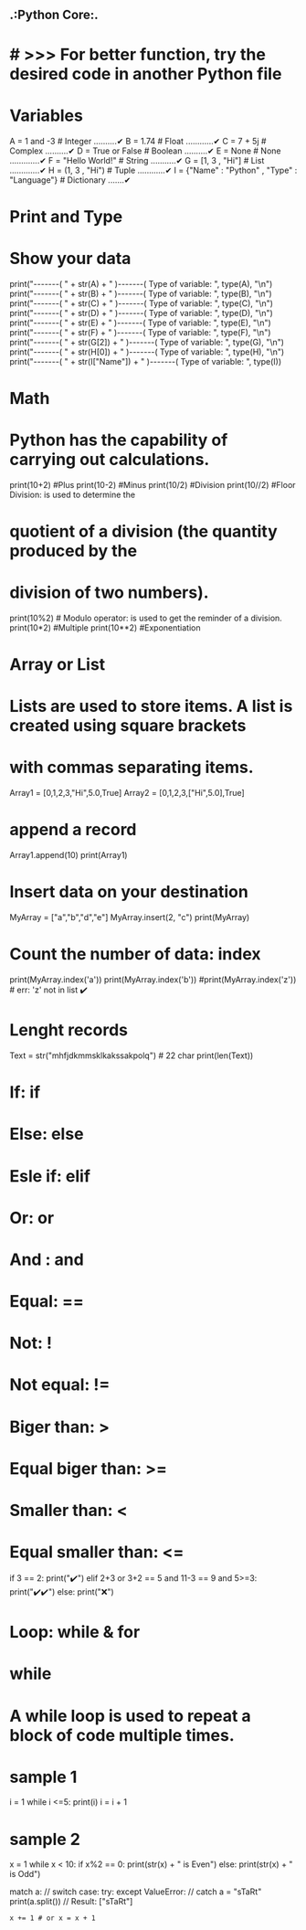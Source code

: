 ## .:Python Core:.
# # >>> For better function, try the desired code in another Python file

# Variables
A = 1 and -3                                  # Integer ..........✔
B = 1.74                                      # Float ............✔
C = 7 + 5j                                    # Complex ..........✔
D = True or False                             # Boolean ..........✔
E = None                                      # None .............✔
F = "Hello World!"                            # String ...........✔
G = [1, 3 , "Hi"]                             # List .............✔
H = (1, 3 , "Hi")                             # Tuple ............✔
I = {"Name" : "Python" , "Type" : "Language"} # Dictionary .......✔
# Print and Type
# Show your data

print("-------( " + str(A) + " )-------( Type of variable: ", type(A), "\n")
print("-------( " + str(B) + " )-------( Type of variable: ", type(B), "\n")
print("-------( " + str(C) + " )-------( Type of variable: ", type(C), "\n")
print("-------( " + str(D) + " )-------( Type of variable: ", type(D), "\n")
print("-------( " + str(E) + " )-------( Type of variable: ", type(E), "\n")
print("-------( " + str(F) + " )-------( Type of variable: ", type(F), "\n")
print("-------( " + str(G[2]) + " )-------( Type of variable: ", type(G), "\n")
print("-------( " + str(H[0]) + " )-------( Type of variable: ", type(H), "\n")
print("-------( " + str(I["Name"]) + " )-------( Type of variable: ", type(I))

# Math
# Python has the capability of carrying out calculations.

print(10+2) #Plus
print(10-2) #Minus
print(10/2) #Division
print(10//2) #Floor Division: is used to determine the
# quotient of a division (the quantity produced by the
# division of two numbers).
print(10%2) # Modulo operator: is used to get the reminder of a division.
print(10*2) #Multiple
print(10**2) #Exponentiation

# Array or List
# Lists are used to store items. A list is created using square brackets
# with commas separating items.
Array1 = [0,1,2,3,"Hi",5.0,True]
Array2 = [0,1,2,3,["Hi",5.0],True]

# append a record
Array1.append(10)
print(Array1)

# Insert data on your destination 
MyArray = ["a","b","d","e"]
MyArray.insert(2, "c")
print(MyArray)

# Count the number of data: index
print(MyArray.index('a'))
print(MyArray.index('b'))
#print(MyArray.index('z')) # err: 'z' not in list ✔️

# Lenght records
Text = str("mhfjdkmmsklkakssakpolq") # 22 char
print(len(Text))

# If: if
# Else: else
# Esle if: elif
# Or: or
# And : and
# Equal: ==
# Not: !
# Not equal: !=
# Biger than: >
# Equal biger than: >=
# Smaller than: <
# Equal smaller than: <=

if 3 == 2:
    print("✔️")
elif 2+3 or 3+2 == 5 and 11-3 == 9 and 5>=3:
    print("✔️✔️")
else:
    print("❌")

# Loop: while & for

# while
# A while loop is used to repeat a block of code multiple times.

# sample 1
i = 1
while i <=5:
    print(i)
    i = i + 1
# sample 2
x = 1
while x < 10:
    if x%2 == 0:
        print(str(x) + " is Even")
    else:
        print(str(x) + " is Odd")





match a: // switch
case:
try:
except ValueError: // catch
a = "sTaRt"
print(a.split()) // Result: ["sTaRt"]

    x += 1 # or x = x + 1